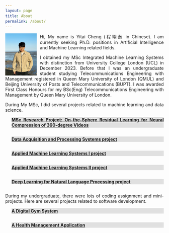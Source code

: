 ```yaml
---
layout: page
title: About
permalink: /about/
---
```

<style>
  .content {
    max-height: 0;
    overflow: hidden;
    transition: max-height 0.5s ease-out;
  }
  .toggle-button {
    cursor: pointer;
    text-decoration: underline;
    background-color: #e0e0e0;
  }
  p {
    text-align: justify; /* Aligns text within the paragraph */
  }
</style>

<img src="/assets/images/yitai-cheng.JPG" width="100" style="float: left; margin-right: 10px;"> Hi, My name is Yitai Cheng (程翊泰 in Chinese). I am currently seeking Ph.D. positions in Artificial Intelligence and Machine Learning related fields. 


I obtained my MSc Integrated Machine Learning Systems with distinction from University College London (UCL) in December 2023. Before that I was an undergraduate student studying Telecommunications Engineering with Management registered in Queen Mary University of London (QMUL) and Beijing University of Posts and Telecommunications (BUPT). I was awarded First Class Honours for my BSc(Eng) Telecommunications Engineering with Management by Queen Mary University of London.

During My MSc, I did several projects related to machine learning and data science.
<div style="margin-left: 20px">
  <p class="toggle-button" onclick="toggleContent(this)"> <b>MSc Research Project: On-the-Sphere Residual Learning for Neural Compression of 360-degree Videos </b> </p>
  <div class="content">
    <p>This project focus on the synergy of two current learning methods for video. The first is neural video compression, which improves traditional one certain steps. Traditional compression captures motion between consecutive frames and performs linear transform and quantisation methods over the residual information in each frame to be encoded. Differently, neural video compression uses methods such as convolutional neural networks (CNNs) to capture motion and encoder-decoder architectures to propose to compress residual data. The second is spherical convolutional neural networks (CNNs) for 360-degree videos. The current compression of such 360-degree videos intensively relies on 2D planar projection and suffers from its distortion (e.g., poles are more sampled than equator). Therefore, neural compression using CNNs, which focus on 2D convolution over planar data, is damaged when applied to 360 videos. Some authors have evaluated the benefit of using spherical convolutions in learning tasks for 360 images. The project is experiments-oriented, and the student will focus on implementing neural compression methods but changing the CNN steps by ones using spherical convolutions.
    </p>
    <p><a href="https://github.com/yitai-cheng/MSc_IMLS_Research_Project.git">[Python code]</a> <a href="/assets/msc-dissertation.pdf">[Dissertation]</a></p>
  </div>
</div>

<div style="margin-left: 20px">
<p class="toggle-button" onclick="toggleContent(this)"> <b>Data Acquisition and Processing Systems project</b> </p>
<div class="content">
  <p>This project simulates a real-life data-science situation thatcan be approached using the process including data acquisition, storing, preprocessing, exploration and inferring. Concretely, this project analyze the stocks data of American Airlines(AAL) and its correlation with weather and covid-19 data. The data is acquired by relevant application programming interface including Yahoo! Finance, NOAA,
and CDC API. Then the acquired data is stored both locally and in the cloud by MongoDB. The data could be retrieved from local disk and cloud database for the downstream preprocessing including data cleaning, visualization and transformation. Next, the exploratory data analysis is conducted to find potential pattern of the data and hypothesis testing is carried out to better understand the composition of your dataset and its representativeness. Finally, the preprocessed data is feed as input to train and test the LSTM model which could be later used to predict the trend of stock values in the future.
  </p>
<p><a href="https://github.com/yitai-cheng/DAPS_assignment22_23">[Python code]</a> <a href="/assets/DAPS-assignment.pdf">[Project Description]</a> <a href="/assets/Report_DAPS.pdf">[Report]</a></p>
</div>
</div>

<div style="margin-left: 20px">
<p class="toggle-button" onclick="toggleContent(this)"> <b>Applied Machine Learning Systems I project </b> </p>
<div class="content">
  <p>
There are two categories of tasks raised in this mini project. They are binary classification and multiclass classification for image datasets. Machine learning techniques including convolutional neural network (CNN), support vector machine (SVM), random forest (RF) and residual network (ResNet) are applied to address the image classification tasks. It is noticed that neural network (NN) based models including CNN and ResNet performs better than the other two models with the accuracy of 0.7550 for CNN and 0.8064 for ResNet respectively.
  </p>
  <p><a href="https://github.com/yitai-cheng/AMLS_assignment22_23">[Python code]</a> <a href="/assets/AMLS-assignment.pdf">[Project Description]</a> <a href="/assets/Report_AMLS.pdf">[Report]</a></p>
</div>
</div>

<div style="margin-left: 20px">
<p class="toggle-button" onclick="toggleContent(this)"> <b>Applied Machine Learning Systems II project </b> </p>
<div class="content">
  <p>
A malignant tumor in the brain is a life-threatening condition. The presence of Methylguanine methyltransferase (MGMT) promoter methylation has been shown to be a favorable prog- nostic factor and a strong predictor of responsiveness to chemotherapy. In this project, machine learning based models are proposed to deal with the detection of MGMT promoter methylation instead of invasive surgeries taking brain tissues out of patients’ body. Taking advantage of multiple modali- ties of MRI images, both Single Modality Model (SMM) and Multi-Modality Model (MMM) are proposed. The main building block of SMM is the feature extractor and that of MMM is feature extractor with the attention layer. By exper- iments and ablation study, it is found that multi-modal learn- ing based model MMM performs better than SMM thanks to the attention mechanism.
  </p>
  <p><a href="https://github.com/yitai-cheng/AMLS_II_assignment22_23">[Python code]</a> <a href="/assets/AMLS_II-assignment.pdf">[Project Description]</a> <a href="/assets/Report_AMLSII.pdf">[Report]</a>  </p>
</div>
</div>

<div style="margin-left: 20px">
<p class="toggle-button" onclick="toggleContent(this)"> <b>Deep Learning for Natural Language Processing project </b> </p>
<div class="content">
  <p>
    Recurrent Neural Networks (RNNs) are powerful models that have achieved excellent performance on sequence learning tasks. Although RNNs work well whenever large labeled training sets are available, they suffer from dealing with long squences. In this project, we present a general end-to-end approach to sequence learning that uses an encoder to map the input sequence to a context vector, and then another decoder to convert the vector to the target sequence. Then, we introduce attention mechanism enabling the decoder to focus on a certain part of the input sequence in each decoding step. Our main result is that on an English to French translation task from the WMT’14 dataset, the translations produced by the sequence to sequence model with greedy search algorithm achieve a BLEU score of 23.57 on the entire test set, where the LSTM’s BLEU score was penalized on out-of-vocabulary words. Additionally, beam search could improve the model performance due to its ability to explore on a larger result set. For comparison, a sequence to sequence model with beam size 2 achieves a BLEU score of 24.24 on the same test-set. Moreover, the upgraded sequence to sequence with attention model also achieves a higher BLEU score of 25.33 with greedy search. Finally, we found that stacking more than one LSTM (Multi-Layer LSTM) will improve the model’s performance markedly, because LSTM networks with multiple layers have higher modeling capacity compared to single-layer LSTM networks.
  </p>
    <p><a href="https://github.com/yitai-cheng/ELEC0141_Project">[Python code]</a> <a href="/assets/DLNLP-assignment.pdf">[Project Description]</a> <a href="/assets/Report_DLNLP.pdf">[Report]</a></p> 
</div>
</div>


<script>
  function toggleContent(element) {
    var content = element.nextElementSibling;
    if (content.style.maxHeight) {
      content.style.maxHeight = null;
    } else {
      content.style.maxHeight = content.scrollHeight + "px";
    }
  }
</script>

During my undergraduate, there were lots of coding assignment and mini-projects. Here are several projects related to software development.
<div style="margin-left: 20px">
<p class="toggle-button" onclick="toggleContent(this)"> <b>A Digital Gym System</b> </p>
<div class="content">
  <p>
    The software we developed is used for online gym operations under the new normal of the epidemic. This software can provide fitness enthusiasts with teaching videos of different categories and difficulties, as well as private live lessons. It can also provide gym staff with administrator functions to manage the system. As an agile software development team, we work in accordance with the steps introduced in the course. We strive to ensure that the software meets the potential needs of customers and complete all requirements in the handout. The following content is about how we manage the development process.
  </p>
    <p><a href="https://github.com/NeverMore2020/software-engineering-project/tree/main/Software">[Java code]</a> <a href="https://github.com/NeverMore2020/software-engineering-project/blob/main/Software/Usermanual_group09.pdf">[User Manual]</a> <a href="https://github.com/NeverMore2020/software-engineering-project/blob/main/FinalReport_group09.pdf">[Report]</a></p> 
</div>
</div>

<div style="margin-left: 20px">
<p class="toggle-button" onclick="toggleContent(this)"> <b>A Health Management Application</b> </p>
<div class="content">
  <p>
This project implements a diet tracking app that allows users to check the nutritional content and calories of foods, as well as record their daily meals. The homepage automatically displays the user's caloric and nutritional intake for the day. Users can also query their meal records for specific days on the diet tracking page. Additionally, the project includes a user login feature, allowing users to log in with an account and password or via phone number and SMS verification code, facilitating future features such as meal recommendations. The front-end is implemented by Vue, and the back-end is implemented using Spring Boot framework.
  </p>
    <p><a href="https://gitee.com/zh_kaiwei/health-hub_mini_program">[code]</a></p> 
</div>
</div>


